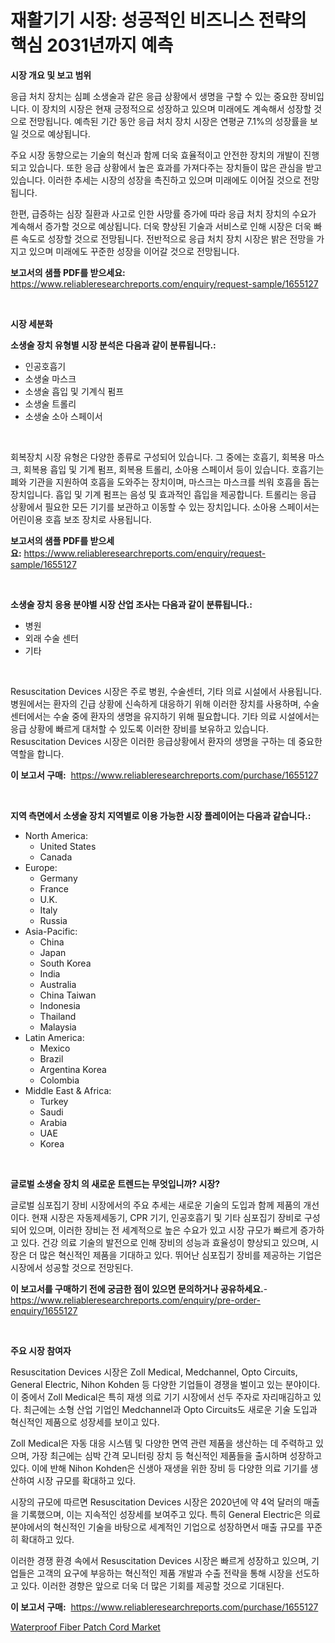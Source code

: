 <p><h1>재활기기 시장: 성공적인 비즈니스 전략의 핵심 2031년까지 예측</h1></p><p><strong>시장 개요 및 보고 범위</strong></p>
<p><p>응급 처치 장치는 심폐 소생술과 같은 응급 상황에서 생명을 구할 수 있는 중요한 장비입니다. 이 장치의 시장은 현재 긍정적으로 성장하고 있으며 미래에도 계속해서 성장할 것으로 전망됩니다. 예측된 기간 동안 응급 처치 장치 시장은 연평균 7.1%의 성장률을 보일 것으로 예상됩니다.</p><p>주요 시장 동향으로는 기술의 혁신과 함께 더욱 효율적이고 안전한 장치의 개발이 진행되고 있습니다. 또한 응급 상황에서 높은 효과를 가져다주는 장치들이 많은 관심을 받고 있습니다. 이러한 추세는 시장의 성장을 촉진하고 있으며 미래에도 이어질 것으로 전망됩니다.</p><p>한편, 급증하는 심장 질환과 사고로 인한 사망률 증가에 따라 응급 처치 장치의 수요가 계속해서 증가할 것으로 예상됩니다. 더욱 향상된 기술과 서비스로 인해 시장은 더욱 빠른 속도로 성장할 것으로 전망됩니다. 전반적으로 응급 처치 장치 시장은 밝은 전망을 가지고 있으며 미래에도 꾸준한 성장을 이어갈 것으로 전망됩니다.</p></p>
<p><strong>보고서의 샘플 PDF를 받으세요:</strong> <a href="https://www.reliableresearchreports.com/enquiry/request-sample/1655127">https://www.reliableresearchreports.com/enquiry/request-sample/1655127</a></p>
<p>&nbsp;</p>
<p><strong>시장 세분화</strong></p>
<p><strong>소생술 장치 유형별 시장 분석은 다음과 같이 분류됩니다.:</strong></p>
<p><ul><li>인공호흡기</li><li>소생술 마스크</li><li>소생술 흡입 및 기계식 펌프</li><li>소생술 트롤리</li><li>소생술 소아 스페이서</li></ul></p>
<p>&nbsp;</p>
<p><p>회복장치 시장 유형은 다양한 종류로 구성되어 있습니다. 그 중에는 호흡기, 회복용 마스크, 회복용 흡입 및 기계 펌프, 회복용 트롤리, 소아용 스페이서 등이 있습니다. 호흡기는 폐와 기관을 지원하여 호흡을 도와주는 장치이며, 마스크는 마스크를 씌워 호흡을 돕는 장치입니다. 흡입 및 기계 펌프는 음성 및 효과적인 흡입을 제공합니다. 트롤리는 응급 상황에서 필요한 모든 기기를 보관하고 이동할 수 있는 장치입니다. 소아용 스페이서는 어린이용 호흡 보조 장치로 사용됩니다.</p></p>
<p><strong>보고서의 샘플 PDF를 받으세요:</strong>&nbsp;<a href="https://www.reliableresearchreports.com/enquiry/request-sample/1655127">https://www.reliableresearchreports.com/enquiry/request-sample/1655127</a></p>
<p>&nbsp;</p>
<p><strong> 소생술 장치 응용 분야별 시장 산업 조사는 다음과 같이 분류됩니다.:</strong></p>
<p><ul><li>병원</li><li>외래 수술 센터</li><li>기타</li></ul></p>
<p>&nbsp;</p>
<p><p>Resuscitation Devices 시장은 주로 병원, 수술센터, 기타 의료 시설에서 사용됩니다. 병원에서는 환자의 긴급 상황에 신속하게 대응하기 위해 이러한 장치를 사용하며, 수술센터에서는 수술 중에 환자의 생명을 유지하기 위해 필요합니다. 기타 의료 시설에서는 응급 상황에 빠르게 대처할 수 있도록 이러한 장비를 보유하고 있습니다. Resuscitation Devices 시장은 이러한 응급상황에서 환자의 생명을 구하는 데 중요한 역할을 합니다.</p></p>
<p><strong>이 보고서 구매:</strong>&nbsp; <a href="https://www.reliableresearchreports.com/purchase/1655127">https://www.reliableresearchreports.com/purchase/1655127</a></p>
<p>&nbsp;</p>
<p><strong>지역 측면에서 소생술 장치 지역별로 이용 가능한 시장 플레이어는 다음과 같습니다.:</strong></p>
<p><ul>
    <li>
        North America:
        <ul>
            <li>United States</li>
            <li>Canada</li>
        </ul>
    </li>
    <li>
        Europe:
        <ul>
            <li>Germany</li>
            <li>France</li>
            <li>U.K.</li>
            <li>Italy</li>
            <li>Russia</li>
        </ul>
    </li>
    <li>
        Asia-Pacific:
        <ul>
            <li>China</li>
            <li>Japan</li>
            <li>South Korea</li>
            <li>India</li>
            <li>Australia</li>
            <li>China Taiwan</li>
            <li>Indonesia</li>
            <li>Thailand</li>
            <li>Malaysia</li>
        </ul>
    </li>
    <li>
        Latin America:
        <ul>
            <li>Mexico</li>
            <li>Brazil</li>
            <li>Argentina Korea</li>
            <li>Colombia</li>
        </ul>
    </li>
    <li>
        Middle East & Africa:
        <ul>
            <li>Turkey</li>
            <li>Saudi</li>
            <li>Arabia</li>
            <li>UAE</li>
            <li>Korea</li>
        </ul>
    </li>
    </ul></p>
<p>&nbsp;</p>
<p><strong>글로벌 소생술 장치 의 새로운 트렌드는 무엇입니까? 시장?</strong></p>
<p><p>글로벌 심포집기 장비 시장에서의 주요 추세는 새로운 기술의 도입과 함께 제품의 개선이다. 현재 시장은 자동제세동기, CPR 기기, 인공호흡기 및 기타 심포집기 장비로 구성되어 있으며, 이러한 장비는 전 세계적으로 높은 수요가 있고 시장 규모가 빠르게 증가하고 있다. 건강 의료 기술의 발전으로 인해 장비의 성능과 효율성이 향상되고 있으며, 시장은 더 많은 혁신적인 제품을 기대하고 있다. 뛰어난 심포집기 장비를 제공하는 기업은 시장에서 성공할 것으로 전망된다.</p></p>
<p><strong>이 보고서를 구매하기 전에 궁금한 점이 있으면 문의하거나 공유하세요.</strong>- <a href="https://www.reliableresearchreports.com/enquiry/pre-order-enquiry/1655127">https://www.reliableresearchreports.com/enquiry/pre-order-enquiry/1655127</a></p>
<p>&nbsp;</p>
<p><strong>주요 시장 참여자</strong></p>
<p><p>Resuscitation Devices 시장은 Zoll Medical, Medchannel, Opto Circuits, General Electric, Nihon Kohden 등 다양한 기업들이 경쟁을 벌이고 있는 분야이다. 이 중에서 Zoll Medical은 특히 재생 의료 기기 시장에서 선두 주자로 자리매김하고 있다. 최근에는 소형 산업 기업인 Medchannel과 Opto Circuits도 새로운 기술 도입과 혁신적인 제품으로 성장세를 보이고 있다.</p><p>Zoll Medical은 자동 대응 시스템 및 다양한 면역 관련 제품을 생산하는 데 주력하고 있으며, 가장 최근에는 심박 간격 모니터링 장치 등 혁신적인 제품들을 출시하며 성장하고 있다. 이에 반해 Nihon Kohden은 신생아 재생을 위한 장비 등 다양한 의료 기기를 생산하여 시장 규모를 확대하고 있다.</p><p>시장의 규모에 따르면 Resuscitation Devices 시장은 2020년에 약 4억 달러의 매출을 기록했으며, 이는 지속적인 성장세를 보여주고 있다. 특히 General Electric은 의료 분야에서의 혁신적인 기술을 바탕으로 세계적인 기업으로 성장하면서 매출 규모를 꾸준히 확대하고 있다.</p><p>이러한 경쟁 환경 속에서 Resuscitation Devices 시장은 빠르게 성장하고 있으며, 기업들은 고객의 요구에 부응하는 혁신적인 제품 개발과 수출 전략을 통해 시장을 선도하고 있다. 이러한 경향은 앞으로 더욱 더 많은 기회를 제공할 것으로 기대된다.</p></p>
<p><strong>이 보고서 구매:</strong>&nbsp;&nbsp;<a href="https://www.reliableresearchreports.com/purchase/1655127">https://www.reliableresearchreports.com/purchase/1655127</a></p>
<p><p><a href="https://github.com/CliffMedina6/Market-Research-Report-List-4/blob/main/waterproof-fiber-patch-cord-market.md">Waterproof Fiber Patch Cord Market</a></p></p>

